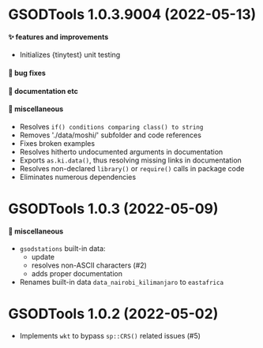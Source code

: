 # GSODTools 1.0.3.9004 (2022-05-13)

#### ✨ features and improvements

  * Initializes {tinytest} unit testing

#### 🐛 bug fixes

#### 💬 documentation etc

#### 🍬 miscellaneous

  * Resolves `if() conditions comparing class() to string`
  * Removes './data/moshi/' subfolder and code references
  * Fixes broken examples
  * Resolves hitherto undocumented arguments in documentation
  * Exports `as.ki.data()`, thus resolving missing links in documentation
  * Resolves non-declared `library()` or `require()` calls in package code
  * Eliminates numerous dependencies


# GSODTools 1.0.3 (2022-05-09)

#### 🍬 miscellaneous

  * `gsodstations` built-in data:
    - update
    - resolves non-ASCII characters (#2)
    - adds proper documentation
  * Renames built-in data `data_nairobi_kilimanjaro` to `eastafrica`


# GSODTools 1.0.2 (2022-05-02)

  * Implements `wkt` to bypass `sp::CRS()` related issues (#5)
